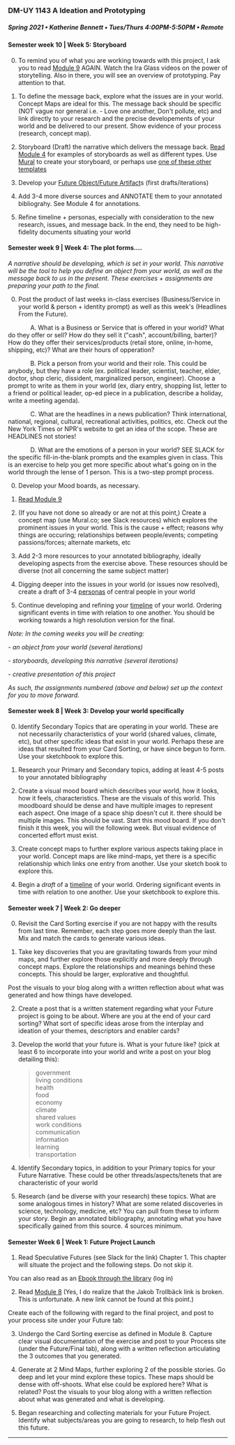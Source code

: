 ### DM-UY 1143 A Ideation and Prototyping
##### Spring 2021 • Katherine Bennett • Tues/Thurs 4:00PM-5:50PM • Remote




#### Semester week 10 | Week 5: Storyboard

00. To remind you of what you are working towards with this project, I ask you to read [Module 9](https://teaching.polishedsolid.com/ip/mod9/content/index.html#/?_k=ht4wi1) AGAIN. Watch the Ira Glass videos on the power of storytelling. Also in there, you will see an overview of prototyping. Pay attention to that.

0. To define the message back, explore what the issues are in your world. Concept Maps are ideal for this. The message back should be specific (NOT vague nor general i.e. - Love one another, Don't pollute, etc) and link directly to your research and the precise developements of your world and be delivered to our present. Show evidence of your process (research, concept map).


1.  Storyboard (Draft) the narrative which delivers the message back. [Read Module 4](https://teaching.polishedsolid.com/ip/mod4/content/index.html#/?_k=sreswl) for examples of storyboards as well as different types. Use [Mural](https://www.mural.co/templates/storyboarding-1?) to create your storyboard, or perhaps use [one of these other templates](https://github.com/IDMNYU/CreativeCoding_1133-C_Bennett_Fall18/tree/master/storyboardTemplates)


2. Develop your [Future Object/Future Artifact](FutureArtifact.md)s (first drafts/iterations)


3.  Add 3-4 more diverse sources and ANNOTATE them to your annotated bibliograhy. See Module 4 for annotations.


4. Refine timeline + personas, especially with consideration to the new research, issues, and message back. In the end, they need to be high-fidelity documents situating your world



#### Semester week 9 | Week 4: The plot forms....

_A narrative should be developing, which is set in your world. This narrative will be the tool to help you define an object from your world, as well as the message back to us in the present. These exercises + assignments are preparing your path to the final._

0. Post the product of last weeks in-class exercises (Business/Service in your world & person + identity prompt) as well as this week's (Headlines From the Future).

&nbsp;&nbsp;&nbsp;&nbsp;&nbsp;&nbsp; &nbsp;&nbsp;&nbsp;&nbsp;&nbsp;&nbsp;A. What is a Business or Service that is offered in your world? What do they offer or sell? How do they sell it ("cash", account/billing, barter)? How do they offer their services/products (retail store, online, in-home, shipping, etc)? What are their hours of opperation?

&nbsp;&nbsp;&nbsp;&nbsp;&nbsp;&nbsp; &nbsp;&nbsp;&nbsp;&nbsp;&nbsp;&nbsp;B. Pick a person from your world and their role. This could be anybody, but they have a role (ex. political leader, scientist, teacher, elder, doctor, shop cleric, dissident, marginalized person, engineer). Choose a prompt to write as them in your world (ex, diary entry, shopping list, letter to a friend or political leader, op-ed piece in a publication, describe a holiday, write a meeting agenda).

&nbsp;&nbsp;&nbsp;&nbsp;&nbsp;&nbsp; &nbsp;&nbsp;&nbsp;&nbsp;&nbsp;&nbsp;C. What are the headlines in a news publication? Think international, national, regional, cultural, recreational activities, politics, etc. Check out the New York Times or NPR's website to get an idea of the scope. These are HEADLINES not stories!

&nbsp;&nbsp;&nbsp;&nbsp;&nbsp;&nbsp; &nbsp;&nbsp;&nbsp;&nbsp;&nbsp;&nbsp;D. What are the emotions of a person in your world? SEE SLACK for the specific fill-in-the-blank prompts and the examples given in class. This is an exercise to help you get more specific about what's going on in the world through the lense of 1 person. This is a two-step prompt process.


00. Develop your Mood boards, as necessary.

000. [Read Module 9](https://teaching.polishedsolid.com/ip/mod9/content/index.html#/?_k=wtxr6j)

1. (If you have not done so already or are not at this point,) Create a concept map (use Mural.co; see Slack resources) which explores the prominent issues in your world. This is the cause + effect; reasons why things are occuring; relationships between people/events; competing passions/forces; alternate markets, etc


2. Add 2-3 more resources to your annotated bibliography, ideally developing aspects from the exercise above. These resources should be diverse (not all concerning the same subject matter)


3. Digging deeper into the issues in your world (or issues now resolved), create a draft of 3-4 [personas](https://github.com/IDMNYU/DMUY1143_A_IdeationPrototyping_Spring2021_Bennett/blob/main/Personas.md) of central people in your world


4. Continue developing and refining your [timeline](narrative_timeline.md) of your world. Ordering significant events in time with relation to one another. You should be working towards a high resolution version for the final.


*Note: In the coming weeks you will be creating:*

  *- an object from your world (several iterations)*

  *- storyboards, developing this narrative (several iterations)*

  *- creative presentation of this project*

*As such, the assignments numbered (above and below) set up the context for you to move forward.*




#### Semester week 8 | Week 3: Develop your world specifically

0. Identify Secondary Topics that are operating in your world. These are not necessarily characteristics of your world (shared values, climate, etc), but other specific ideas that exist in your world. Perhaps these are ideas that resulted from your Card Sorting, or have since begun to form. Use your sketchbook to explore this.

1. Research your Primary and Secondary topics, adding at least 4-5 posts to your annotated bibliography

2. Create a visual mood board which describes your world, how it looks, how it feels, characteristics. These are the visuals of this world. This moodboard should be dense and have multiple images to represent each aspect. One image of a space ship doesn't cut it. there should be multiple images. This should be vast. Start this mood board. If you don't finish it this week, you will the following week. But visual evidence of concerted effort must exist.


3. Create concept maps to further explore various aspects taking place in your world. Concept maps are like mind-maps, yet there is a specific relationship which links one entry from another. Use your sketch book to explore this.


4. Begin a _draft_ of a [timeline](narrative_timeline.md) of your world. Ordering significant events in time with relation to one another. Use your sketchbook to explore this.





#### Semester week 7 | Week 2: Go deeper

0. Revisit the Card Sorting exercise if you are not happy with the results from last time. Remember, each step goes more deeply than the last. Mix and match the cards to generate various ideas.

1. Take key discoveries that you are gravitating towards from your mind maps, and further explore those explicitly and more deeply through concept maps. Explore the relationships and meanings behind these concepts. This should be larger, explorative and thoughtful.

Post the visuals to your blog along with a written reflection about what was generated and how things have developed.  


2. Create a post that is a written statement regarding what your Future project is going to be about. Where are you at the end of your card sorting? What sort of specific ideas arose from the interplay and ideation of your themes, descriptors and enabler cards?

3. Develop the world that your future is. What is your future like? (pick at least 6 to incorporate into your world and write a post on your blog detailing this):
    > government <br>
    > living conditions <br>
    > health <br>
    > food <br>
    > economy<br>
    > climate<br>
    > shared values<br>
    > work conditions<br>
    > communication<br>
     > information<br>
    > learning<br>
    > transportation<br>

4. Identify Secondary topics, in addition to your Primary topics for your Future Narrative. These could be other threads/aspects/tenets that are characteristic of your world


5. Research (and be diverse with your research) these topics. What are some analogous times in history? What are some related discoveries in science, technology, medicine, etc? You can pull from these to inform your story. Begin an annotated bibliography, annotating what you have specifically gained from this source. 4 sources minimum. 

#### Semester Week 6 | Week 1: Future Project Launch

1. Read Speculative Futures (see Slack for the link) Chapter 1. This chapter will situate the project and the following steps. Do not skip it. 

You can also read as an [Ebook through the library](https://getit.library.nyu.edu/go/9463476) (log in)

2. Read [Module 8](http://teaching.polishedsolid.com/ip/mod8/content/index.html#/?_k=6m31cj)
(Yes, I do realize that the Jakob Trollbäck link is broken. This is unfortunate. A new link cannot be found at this point.)

Create each of the following with regard to the final project, and post to your process site under your Future tab:

3. Undergo the Card Sorting exercise as defined in Module 8. Capture clear visual documentation of the exercise and post to your Process site (under the Future/Final tab),  along with a written reflection articulating the 3 outcomes that you generated.

4. Generate at 2 Mind Maps, further exploring 2 of the possible stories. Go deep and let your mind explore these topics. These maps should be dense with off-shoots. What else could be explored here? What is related? Post the visuals to your blog along with a written reflection about what was generated and what is developing.


5. Began researching and collecting materials for your Future Project. Identify what subjects/areas you are going to research, to help flesh out this future.
     


---

